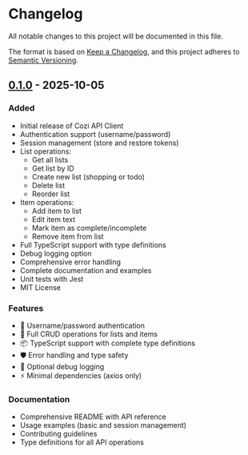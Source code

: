# Changelog

All notable changes to this project will be documented in this file.

The format is based on [Keep a Changelog](https://keepachangelog.com/en/1.0.0/),
and this project adheres to [Semantic Versioning](https://semver.org/spec/v2.0.0.html).

## [0.1.0] - 2025-10-05

### Added
- Initial release of Cozi API Client
- Authentication support (username/password)
- Session management (store and restore tokens)
- List operations:
  - Get all lists
  - Get list by ID
  - Create new list (shopping or todo)
  - Delete list
  - Reorder list
- Item operations:
  - Add item to list
  - Edit item text
  - Mark item as complete/incomplete
  - Remove item from list
- Full TypeScript support with type definitions
- Debug logging option
- Comprehensive error handling
- Complete documentation and examples
- Unit tests with Jest
- MIT License

### Features
- 🔐 Username/password authentication
- 📝 Full CRUD operations for lists and items
- 📦 TypeScript support with complete type definitions
- 🛡️ Error handling and type safety
- 🐛 Optional debug logging
- ⚡ Minimal dependencies (axios only)

### Documentation
- Comprehensive README with API reference
- Usage examples (basic and session management)
- Contributing guidelines
- Type definitions for all API operations

[0.1.0]: https://github.com/BrandCast-Signage/cozi-api-client/releases/tag/v0.1.0
